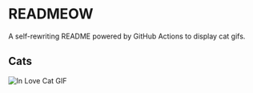 # READMEOW

A self-rewriting README powered by GitHub Actions to display cat gifs.

## Cats

![In Love Cat GIF](https://media4.giphy.com/media/MDJ9IbxxvDUQM/200.gif?cid=9acd02dafw5hihg5ptpsdwqvf0qcoq9cvx3qvu50l6810kc9&ep=v1_gifs_search&rid=200.gif&ct=g)
